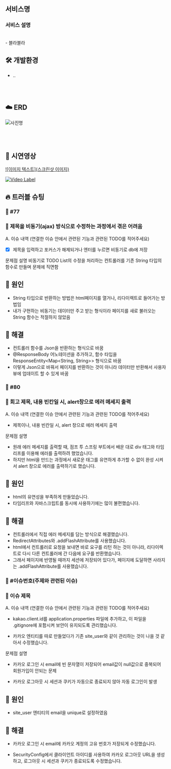 ## 서비스명

### 서비스 설명

<br />
- 블라블라
<br/>


## 🛠 개발환경
- ..

<br/>
<br/>

## ☁️ ERD

![사진명](사진url)

<br>
<br>

## 👀 시연영상
[![이미지 텍스트](스크린샷 이미지)](유투브링크)

[![Video Label](http://img.youtube.com/vi/'유튜브주소의id'/0.jpg)](https://youtu.be/'유튜브주소의id')

## 🔥 트러블 슈팅

### 🚨 #77 
### 🚧 제목을 비동기(ajax) 방식으로 수정하는 과정에서 겪은 어려움

A. 이슈 내역
(연결한 이슈 안에서 관련된 기능과 관련된 TODO를 적어주세요)

- [x] 제목을 입력하고 포커스가 해제되거나 엔터를 누르면 비동기로 db에 저장

문제점 설명
비동기로 TODO List의 수정을 처리하는 컨트롤러를 기존 String 타입의 함수로 만들며 문제에 직면함

## 🛑 원인
- String 타입으로 반환하는 방법은 html페이지를 열거나, 리다이렉트로 들어가는 방법임
- 내가 구현하는 비동기는 데이터만 주고 받는 형식이라 페이지를 새로 불러오는 String 함수는 적절하지 않았음

## 🚥 해결
- 컨트롤러 함수를 Json을 반환하는 형식으로 바꿈
- @ResponseBody 어노테이션을 추가하고, 함수 타입을 ResponseEntity<Map<String, String>> 형식으로 바꿈
- 이렇게 Json으로 바꿔서 페이지를 반환하는 것이 아니라 데이터만 반환해서 사용자 뷰에 업데이트 할 수 있게 바꿈


### 🚨 #80 
### 🚧 회고 제목, 내용 빈칸일 시, alert창으로 에러 메세지 출력

A. 이슈 내역
(연결한 이슈 안에서 관련된 기능과 관련된 TODO를 적어주세요)
- 제목이나, 내용 빈칸일 시, alert 창으로 에러 메세지 출력

문제점 설명
- 원래 에러 메세지를 출력할 때, 점프 투 스프링 부트에서 배운 대로 div 태그와 타임리프를 이용해 에러를 출력하려 했었습니다.
- 하지만 html을 만드는 과정에서 새로운 태그를 유연하게 추가할 수 없이 완성 시켜서 alert 창으로 에러를 출력하기로 했습니다.

## 🛑 원인
- html의 유연성을 부족하게 만들었습니다.
- 타임리프와 자바스크립트를 동시에 사용하기에는 많이 불편했습니다.

## 🚥 해결
- 컨트롤러에서 직접 에러 메세지를 담는 방식으로 해결했습니다.
- RedirectAttributes와 .addFlashAttribute를 사용했습니다.
- html에서 컨트롤러로 요청을 보내면 바로 요구를 리턴 하는 것이 아니라, 리다이렉트로 다시 다른 컨트롤러에 간 다음에 요구를 반환했습니다.
- 그래서 페이지에 반영될 때까지 세션에 저장되어 있다가, 페이지에 도달하면 사라지는  .addFlashAttribute를 사용했습니다.


### 🚨 #이슈번호(주제와 관련된 이슈)
### 🚧 이슈 제목

A. 이슈 내역
(연결한 이슈 안에서 관련된 기능과 관련된 TODO를 적어주세요)
- kakao.client.id를 application.properties 파일에 추가하고, 이 파일을 .gitignore에 포함시켜 보안이 유지되도록 관리했습니다.

- 카카오 엔티티를 따로 만들었다가 기존 site_user와 같이 관리하는 것이 나을 것 같아서 수정했습니다.



문제점 설명

- 카카오 로그인 시 email에 빈 문자열이 저장되어 email값이 null값으로 중복되어 회원가입이 안되는 문제

- 카카오 로그아웃 시 세션과 쿠키가 자동으로 종료되지 않아 자동 로그인이 발생

## 🛑 원인
- site_user 엔티티의 email을 unique로 설정하였음



## 🚥 해결
- 카카오 로그인 시 email에 카카오 계정의 고유 번호가 저장되게 수정했습니다.

- SecurityConfig에서 클라이언트 아이디를 사용하여 카카오 로그아웃 URL을 생성하고, 로그아웃 시 세션과 쿠키가 종료되도록 수정했습니다.

